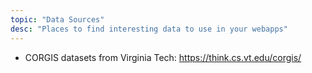 ```yaml
---
topic: "Data Sources"
desc: "Places to find interesting data to use in your webapps"
---
```


* CORGIS datasets from Virginia Tech: <https://think.cs.vt.edu/corgis/>
